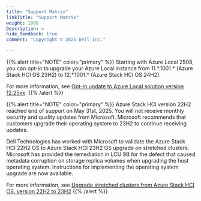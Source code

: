 ```yaml
---
title: "Support Matrix"
linkTitle: "Support Matrix"
weight: 1000
Description: >
hide_feedback: true
comment: "Copyright © 2025 Dell Inc."

---
```


{{% alert title="NOTE" color="primary" %}}
Starting with Azure Local 2508, you can opt-in to upgrade your Azure Local instance from 11.\*.1001.\* (Azure Stack HCI OS 23H2) to 12.\*.1001.\* (Azure Stack HCI OS 24H2).

For more information, see [Opt-in update to Azure Local solution version 12.25xx](https://learn.microsoft.com/en-us/azure/azure-local/update/update-opt-enable?view=azloc-2508).
{{% /alert %}}

{{% alert title="NOTE" color="primary" %}}
Azure Stack HCI version 22H2 reached end of support on May 31st, 2025. You will not receive monthly security and quality updates from Microsoft. Microsoft recommends that customers upgrade their operating system to 23H2 to continue receiving updates.

Dell Technologies has worked with Microsoft to validate the Azure Stack HCI 22H2 OS to Azure Stack HCI 23H2 OS upgrade on stretched clusters. Microsoft has provided the remediation in LCU 9B for the defect that caused metadata corruption on storage replica volumes when upgrading the host operating system. Instructions for implementing the operating system upgrade are now available.

For more information, see [Upgrade stretched clusters from Azure Stack HCI OS, version 22H2 to 23H2](https://learn.microsoft.com/en-us/azure/azure-local/upgrade/upgrade-stretched-cluster-to-23h2?view=azloc-2509)
{{% /alert %}}
